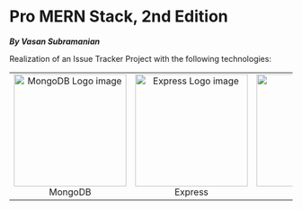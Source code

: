 # Pro MERN Stack, 2nd Edition

**_By Vasan Subramanian_**

Realization of an Issue Tracker Project with the following technologies:

<table><tr><td align="center">  <img src="https://img.icons8.com/?size=512&id=74402&format=png" alt="MongoDB Logo image" width="200px">  <br> MongoDB </td>  <td align="center">  <img src="https://img.icons8.com/?size=512&id=kg46nzoJrmTR&format=png" alt="Express Logo image" width="200px">  <br> Express </td>  <td align="center">  <img src="https://upload.wikimedia.org/wikipedia/commons/4/47/React.svg" alt="Image 3" width="200px">  <br> React</td>  <td align="center">  <img src="https://img.icons8.com/?size=512&id=hsPbhkOH4FMe&format=png" alt="Image 4" width="200px">  <br>Node</td>  </tr>  </table>

